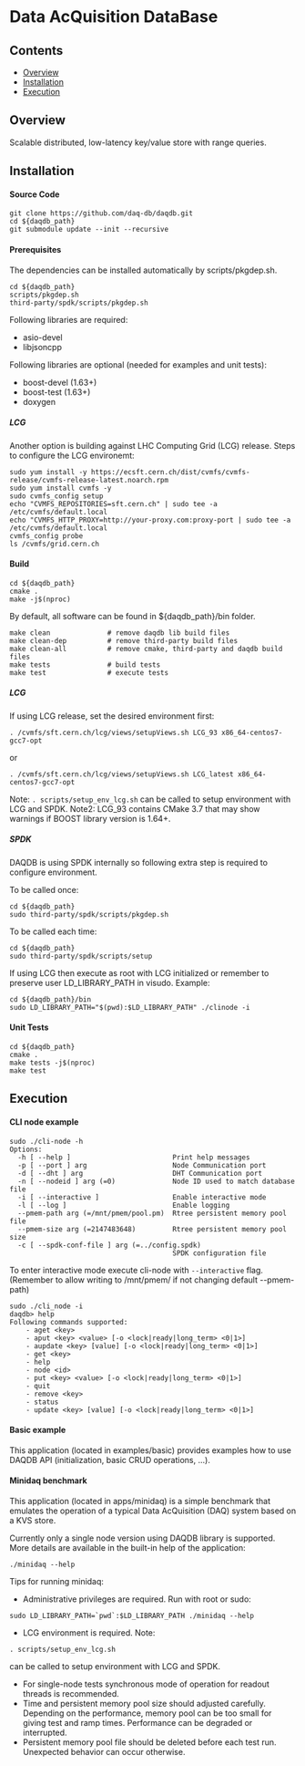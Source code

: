 # Data AcQuisition DataBase

## Contents

<ul>
<li><a href="#overview">Overview</a></li>
<li><a href="#installation">Installation</a></li>
<li><a href="#execution">Execution</a></li>
</ul>

<a name="overview"></a>
Overview
--------
Scalable distributed, low-latency key/value store with range queries.

<a name="installation"></a>
## Installation

#### Source Code
```
git clone https://github.com/daq-db/daqdb.git
cd ${daqdb_path}
git submodule update --init --recursive
```

#### Prerequisites

The dependencies can be installed automatically by scripts/pkgdep.sh.
```
cd ${daqdb_path}
scripts/pkgdep.sh
third-party/spdk/scripts/pkgdep.sh
```

Following libraries are required:
<ul>
<li>asio-devel</li>
<li>libjsoncpp</li>
</ul>
Following libraries are optional (needed for examples and unit tests):
<ul>
<li>boost-devel (1.63+)</li>
<li>boost-test (1.63+)</li>
<li>doxygen</li>
</ul>

##### LCG

Another option is building against LHC Computing Grid (LCG) release. Steps to configure the LCG environemt:
```
sudo yum install -y https://ecsft.cern.ch/dist/cvmfs/cvmfs-release/cvmfs-release-latest.noarch.rpm
sudo yum install cvmfs -y
sudo cvmfs_config setup
echo "CVMFS_REPOSITORIES=sft.cern.ch" | sudo tee -a /etc/cvmfs/default.local
echo "CVMFS_HTTP_PROXY=http://your-proxy.com:proxy-port | sudo tee -a /etc/cvmfs/default.local
cvmfs_config probe
ls /cvmfs/grid.cern.ch

```

#### Build


```
cd ${daqdb_path}
cmake .
make -j$(nproc)
```
By default, all software can be found in ${daqdb_path}/bin folder.

```
make clean              # remove daqdb lib build files
make clean-dep          # remove third-party build files
make clean-all          # remove cmake, third-party and daqdb build files
make tests              # build tests
make test               # execute tests
```

##### LCG
If using LCG release, set the desired environment first:
```
. /cvmfs/sft.cern.ch/lcg/views/setupViews.sh LCG_93 x86_64-centos7-gcc7-opt
```
or 
```
. /cvmfs/sft.cern.ch/lcg/views/setupViews.sh LCG_latest x86_64-centos7-gcc7-opt
```

Note: `. scripts/setup_env_lcg.sh` can be called to setup environment with LCG and SPDK.
Note2: LCG_93 contains CMake 3.7 that may show warnings if BOOST library version is 1.64+.

##### SPDK
DAQDB is using SPDK internally so following extra step is required to configure environment.

To be called once:
```
cd ${daqdb_path}
sudo third-party/spdk/scripts/pkgdep.sh
```

To be called each time:
```
cd ${daqdb_path}
sudo third-party/spdk/scripts/setup
```

If using LCG then execute as root with LCG initialized or remember to preserve user LD_LIBRARY_PATH in visudo.
Example:

```
cd ${daqdb_path}/bin
sudo LD_LIBRARY_PATH="$(pwd):$LD_LIBRARY_PATH" ./clinode -i
```

#### Unit Tests

```
cd ${daqdb_path}
cmake .
make tests -j$(nproc)
make test
```

<a name="execution"></a>
## Execution

#### CLI node example 
```
sudo ./cli-node -h
Options:
  -h [ --help ]                         Print help messages
  -p [ --port ] arg                     Node Communication port
  -d [ --dht ] arg                      DHT Communication port
  -n [ --nodeid ] arg (=0)              Node ID used to match database file
  -i [ --interactive ]                  Enable interactive mode
  -l [ --log ]                          Enable logging
  --pmem-path arg (=/mnt/pmem/pool.pm)  Rtree persistent memory pool file
  --pmem-size arg (=2147483648)         Rtree persistent memory pool size
  -c [ --spdk-conf-file ] arg (=../config.spdk)
                                        SPDK configuration file
```

To enter interactive mode execute cli-node with `--interactive` flag.
(Remember to allow writing to /mnt/pmem/ if not changing default --pmem-path)
```
sudo ./cli_node -i
daqdb> help
Following commands supported:
    - aget <key>
    - aput <key> <value> [-o <lock|ready|long_term> <0|1>]
    - aupdate <key> [value] [-o <lock|ready|long_term> <0|1>]
    - get <key>
    - help
    - node <id>
    - put <key> <value> [-o <lock|ready|long_term> <0|1>]
    - quit
    - remove <key>
    - status
    - update <key> [value] [-o <lock|ready|long_term> <0|1>]
```

#### Basic example

This application (located in examples/basic) provides examples how to
use DAQDB API (initialization, basic CRUD operations, ...).

#### Minidaq benchmark

This application (located in apps/minidaq) is a simple benchmark that emulates
the operation of a typical Data AcQuisition (DAQ) system based on a KVS store.

Currently only a single node version using DAQDB library is supported. More details
are available in the built-in help of the application:
```
./minidaq --help
```

Tips for running minidaq:

* Administrative privileges are required. Run with root or sudo:
```
sudo LD_LIBRARY_PATH=`pwd`:$LD_LIBRARY_PATH ./minidaq --help
```
* LCG environment is required. Note:
```
. scripts/setup_env_lcg.sh
```
can be called to setup environment with LCG and SPDK.

* For single-node tests synchronous mode of operation for readout threads
is recommended.
* Time and persistent memory pool size should adjusted carefully. Depending on
the performance, memory pool can be too small for giving test and ramp times.
Performance can be degraded or interrupted.
* Persistent memory pool file should be deleted before each test run.
Unexpected behavior can occur otherwise.
